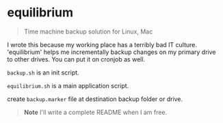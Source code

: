 # equilibrium
> Time machine backup solution for Linux, Mac

I wrote this because my working place has a terribly bad IT culture. 'equilibrium' helps me incrementally backup changes on my primary drive to other drives. You can put it on cronjob as well.

`backup.sh` is an init script.

`equilibrium.sh` is a main application script.

create `backup.marker` file at destination backup folder or drive.

> **Note** I'll write a complete README when I am free.
